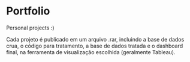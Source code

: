 # Portfolio

Personal projects :)

Cada projeto é publicado em um arquivo .rar, incluindo a base de dados crua, o código para tratamento, a base de dados tratada e o dashboard final, na ferramenta de visualização escolhida (geralmente Tableau). 
